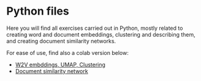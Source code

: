 # Python files

Here you will find all exercises carried out in Python, mostly related to creating word and document embeddings, clustering and describing them, and creating document similarity networks.

For ease of use, find also a colab version below:

* [W2V embddings, UMAP, Clustering](https://colab.research.google.com/drive/1JeQePLoFFHDJnygUL3azRUHuv1BHrWhx#scrollTo=NR78sA3fVAnq)
* [Document similarity network](https://colab.research.google.com/drive/1mxuV8BDKe0vo2VxCbnI92VM6YaMkb2je?usp=sharing)




